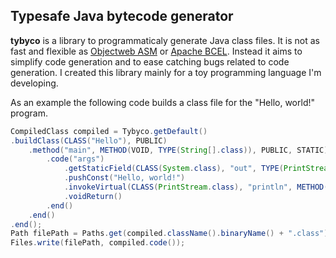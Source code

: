 ## Typesafe Java bytecode generator

**tybyco** is a library to programmaticaly generate Java class files.
It is not as fast and flexible as
[Objectweb ASM](https://asm.ow2.io/) or
[Apache BCEL](https://commons.apache.org/proper/commons-bcel/).
Instead it aims to simplify code generation and to ease catching bugs related to
code generation. I created this library mainly for a toy programming language
I'm developing.

As an example the following code builds a class file for the "Hello, world!"
program.
```java
CompiledClass compiled = Tybyco.getDefault()
.buildClass(CLASS("Hello"), PUBLIC)
    .method("main", METHOD(VOID, TYPE(String[].class)), PUBLIC, STATIC)
        .code("args")
            .getStaticField(CLASS(System.class), "out", TYPE(PrintStream.class))
            .pushConst("Hello, world!")
            .invokeVirtual(CLASS(PrintStream.class), "println", METHOD(VOID, TYPE(String.class)))
            .voidReturn()
        .end()
    .end()
.end();
Path filePath = Paths.get(compiled.className().binaryName() + ".class");
Files.write(filePath, compiled.code());
```
